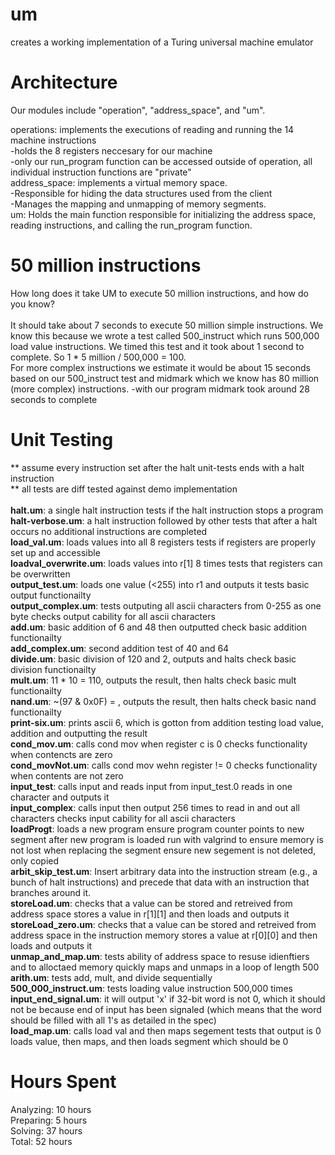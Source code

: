 # um
creates a working implementation of a Turing universal machine emulator

# Architecture
Our modules include "operation", "address_space", and "um". <br />

operations: implements the executions of reading and running the 14 machine 
                instructions <br />
        -holds the 8 registers neccesary for our machine <br />
        -only our run_program function can be 
        accessed outside of operation, all individual instruction
        functions are "private"
<br />
address_space: implements a virtual memory space. <br />
        -Responsible for hiding the data structures used from the client <br />
        -Manages the mapping and unmapping of memory segments.
<br />
um: Holds the main function responsible for initializing the address space, 
        reading instructions, and calling the run_program function.
        
# 50 million instructions
How long does it take UM to execute 50 million instructions, and how do 
you know? 
<br /> <br />
It should take about 7 seconds to execute 50 million simple instructions.
We know this because we wrote a test called 500_instruct which runs 500,000 
load value instructions. We timed this test and it took about 1 second to 
complete. So 1 * 5 million / 500,000 = 100. 
<br />
For more complex instructions we estimate it would be about 15 seconds based 
on our 500_instruct test and midmark which we know has 80 million (more 
complex) instructions.
        -with our program midmark took around 28 seconds to complete

# Unit Testing
   ** assume every instruction set after the halt unit-tests ends with a halt
           instruction 
          <br />
   ** all tests are diff tested against demo implementation
<br /><br />**halt.um**: a single halt instruction
        tests if the halt instruction stops a program
<br />**halt-verbose.um**: a halt instruction followed by other
        tests that after a halt occurs no additional instructions are completed
<br />**load_val.um**: loads values into all 8 registers
        tests if registers are properly set up and accessible
<br />**loadval_overwrite.um**: loads values into r[1] 8 times
        tests that registers can be overwritten
<br />**output_test.um**: loads one value (<255) into r1 and outputs it
        tests basic output functionailty
<br />**output_complex.um**: tests outputing all ascii characters from 0-255 as one byte
        checks output cability for all ascii characters
<br />**add.um**: basic addition of 6 and 48 then outputted
        check basic addition functionailty
<br />**add_complex.um**:
        second addition test of 40 and 64
<br />**divide.um**: basic division of 120 and 2, outputs and halts
    check basic division functionailty
<br />**mult.um**: 11 * 10 = 110, outputs the result, then halts
        check basic mult functionailty
<br />**nand.um**: ~(97 & 0x0F) = , outputs the result, then halts
        check basic nand functionailty
<br />**print-six.um**: prints ascii 6, which is gotton from addition
        testing load value, addition and outputting the result
<br />**cond_mov.um**: calls cond mov when register c is 0
        checks functionality when contencts are zero
<br />**cond_movNot.um**: calls cond mov wehn register != 0
        checks functionality when contents are not zero
<br />**input_test**: calls input and reads input from input_test.0
        reads in one character and outputs it
<br />**input_complex**: calls input then output 256 times to read in and out all
                 characters
        checks input cability for all ascii characters
<br />**loadProgt**: loads a new program 
        ensure program counter points to new segment after new program is 
                loaded run with valgrind to ensure memory is not lost when 
                replacing the segment
        ensure new segement is not deleted, only copied
<br />**arbit_skip_test.um**: Insert arbitrary data into the instruction stream (e.g.,
        a bunch of halt instructions) and precede that data with an 
        instruction that branches around it.
<br />**storeLoad.um**: checks that a value can be stored and retreived from 
                address space
        stores a value in r[1][1] and then loads and outputs it
<br />**storeLoad_zero.um**: checks that a value can be stored and retreived from 
                address space in the instruction memory
        stores a value at r[0][0] and then loads and outputs it
<br />**unmap_and_map.um**: tests ability of address space to resuse idienftiers and
                to alloctaed memory quickly
        maps and unmaps in a loop of length 500
<br />**arith.um**: 
        tests add, mult, and divide sequentially
<br />**500_000_instruct.um**:
        tests loading value instruction 500,000 times
<br />**input_end_signal.um**:
        it will output 'x' if 32-bit word is not 0, which it should
        not be because end of input has been signaled (which means
        that the word should be filled with all 1's as detailed in
        the spec)
<br />**load_map.um**: calls load val and then maps segement
        tests that output is 0 
        loads value, then maps, and then loads
        segment which should be 0


# Hours Spent
Analyzing: 10 hours
<br />Preparing: 5 hours
<br />Solving: 37 hours
<br />Total: 52 hours
